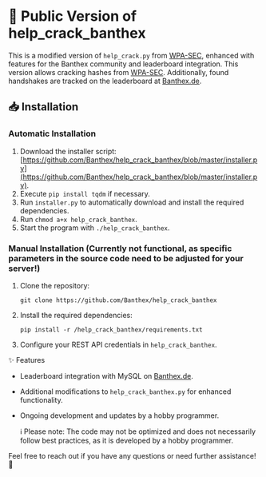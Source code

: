 
# 🚀 Public Version of help_crack_banthex

This is a modified version of `help_crack.py` from [WPA-SEC](https://wpa-sec.stanev.org/), enhanced with features for the Banthex community and leaderboard integration. This version allows cracking hashes from [WPA-SEC](https://wpa-sec.stanev.org/). Additionally, found handshakes are tracked on the leaderboard at [Banthex.de](https://banthex.de).

## 📥 Installation

### Automatic Installation

1. Download the installer script: [https://github.com/Banthex/help_crack_banthex/blob/master/installer.py](https://github.com/Banthex/help_crack_banthex/blob/master/installer.py).
2. Execute `pip install tqdm` if necessary.
3. Run `installer.py` to automatically download and install the required dependencies.
4. Run `chmod a+x help_crack_banthex`.
5. Start the program with `./help_crack_banthex`.

### Manual Installation (Currently not functional, as specific parameters in the source code need to be adjusted for your server!)

1. Clone the repository:
   ```shell
   git clone https://github.com/Banthex/help_crack_banthex
   ```
2. Install the required dependencies:
   ```shell
   pip install -r /help_crack_banthex/requirements.txt
   ```
3. Configure your REST API credentials in `help_crack_banthex`.

✨ Features

- Leaderboard integration with MySQL on [Banthex.de](https://banthex.de).
- Additional modifications to `help_crack_banthex.py` for enhanced functionality.
- Ongoing development and updates by a hobby programmer.

    ℹ️ Please note: The code may not be optimized and does not necessarily follow best practices, as it is developed by a hobby programmer.

Feel free to reach out if you have any questions or need further assistance! 🌟
